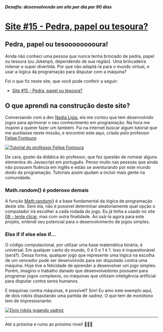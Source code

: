 ##### Desafio: desenvolvendo um site por dia por 90 dias 

# [Site #15 - Pedra, papel ou tesoura?](https://www.dorlyneto.com/90sites/15-pedra-papel-tesoura)

## Pedra, papel ou tesooooooooura!

Ainda não conheci uma pessoa que nunca tenha brincado de pedra, papel ou tesoura (ou Jokenpô, dependendo de sua região). Uma brincadeira milenar e super divertida. Por que não adaptá-la para o mundo virtual, e usar a lógica da programação para disputar com a máquina?

Foi o que fiz neste site, que você pode conferir a seguir:

* [Site #15 - Pedra, papel ou tesoura?](https://www.dorlyneto.com/90sites/15-pedra-papel-tesoura)

## O que aprendi na construção deste site?

Conversando com a dev [Nadia Ligia](https://github.com/nlnadialigia), ela me contou que tem desenvolvido jogos para aprimorar o seu conhecimento em programação. Na hora me inspirei a querer fazer um também. Fui na internet buscar algum tutorial que me auxiliasse neste missão, e encontrei este aqui, criado pelo professor [Felipe Fontoura](https://github.com/felipefontoura):

[![Tutorial do professor Felipe Fontoura](https://img.youtube.com/vi/JP3eYU137t8/hqdefault.jpg)](https://www.youtube.com/watch?v=JP3eYU137t8)

De cara, gostei da didática do professor, que fez questão de nomear alguns elementos do Javascript em português. Penso muito nas pessoas que ainda não possuem fluência em inglês e estão se aventurando por este mundo doido da programação. Tutoriais assim ajudam a incluir mais gente na comunidade.

### Math.random() é poderoso demais

A função [Math.random()](https://developer.mozilla.org/pt-BR/docs/Web/JavaScript/Reference/Global_Objects/Math/random) é a base fundamental da lógica de programação deste site. Sem ela, não é possível determinar aleatoriamente qual opção o computador irá escolher a cada rodada do jogo. Eu já tinha a usado no site [08 - tente clicar](https://www.dorlyneto.com/90sites/08-tente-clicar/), mas com outra finalidade. Ao usá-la agora para este projeto, entendi seu potencial para o desenvolvimento de jogos simples.

### Else if if else else if...

O código computacional, por utilizar uma base matemática binária, é universal. Em qualquer canto do mundo, 0 é 0 e 1 é 1. Isso é inquestionável (será?). Dessa forma, qualquer jogo que represente uma lógica na escolha de um vencedor pode ser desenvolvido para ser disputado contra uma máquina. Hoje tive a felicidade de aprender a desenvolver um jogo simples. Porém, imagino o trabalho danado que desenvolvedores possuem para programar jogos complexos, ou máquinas que utilizam inteligência artificial para disputar contra seres humanos.

E máquinas contra máquinas, é possível? Sim! Eu amo este exemplo aqui, de dois robôs disputando uma partida de xadrez. O que tem de monótono tem de impressionante:

[![Dois robôs jogando xadrez](https://img.youtube.com/vi/65YDAXfSAWw/hqdefault.jpg)](https://www.youtube.com/watch?v=65YDAXfSAWw)

---

Até a próxima e rumo ao próximo nível! 🚀🚀🚀


